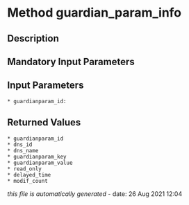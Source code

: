 # Method guardian_param_info

## Description
	

## Mandatory Input Parameters

## Input Parameters
	* guardianparam_id:

## Returned Values
	* guardianparam_id
	* dns_id
	* dns_name
	* guardianparam_key
	* guardianparam_value
	* read_only
	* delayed_time
	* modif_count


*this file is automatically generated* - date: 26 Aug 2021 12:04